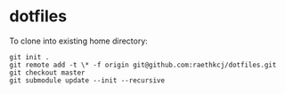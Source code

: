 # dotfiles

To clone into existing home directory:
```
git init .
git remote add -t \* -f origin git@github.com:raethkcj/dotfiles.git
git checkout master
git submodule update --init --recursive
```
